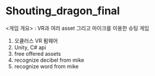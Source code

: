 # Shouting_dragon_final


<게임 개요>
: VR과 여러 asset 그리고 마이크를 이용한 슈팅 게임

1. 오큘러스 VR 펌웨어
2. Unity, C# api
3. free offered assets
4. recognize decibel from mike
5. recognize word from mike
